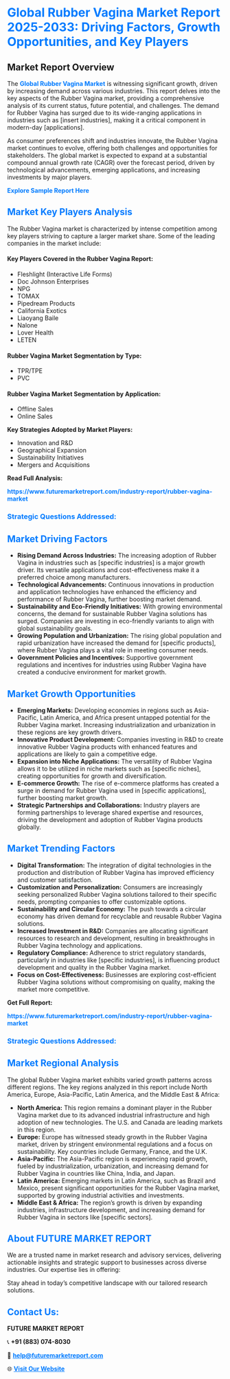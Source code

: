 <h1 style="color: #007BFF;">Global Rubber Vagina Market Report 2025-2033: Driving Factors, Growth Opportunities, and Key Players</h1>

<section id="overview">
<h2>Market Report Overview</h2>
<p>The <a href="https://www.futuremarketreport.com/industry-report/rubber-vagina-market" style="color: #007BFF; text-decoration: none;"><strong>Global Rubber Vagina Market</strong></a> is witnessing significant growth, driven by increasing demand across various industries. This report delves into the key aspects of the Rubber Vagina market, providing a comprehensive analysis of its current status, future potential, and challenges. The demand for Rubber Vagina has surged due to its wide-ranging applications in industries such as [insert industries], making it a critical component in modern-day [applications].</p>
<p>As consumer preferences shift and industries innovate, the Rubber Vagina market continues to evolve, offering both challenges and opportunities for stakeholders. The global market is expected to expand at a substantial compound annual growth rate (CAGR) over the forecast period, driven by technological advancements, emerging applications, and increasing investments by major players.</p>
</section>

<section id="overview">
<p><a href="https://www.futuremarketreport.com/request-sample/reportId=50340" style="color: #007BFF; text-decoration: none;"><strong>Explore Sample Report Here</strong></a></p>
</section>

<section id="key-players">
<h2 style="color: #007BFF;">Market Key Players Analysis</h2>
<p>The Rubber Vagina market is characterized by intense competition among key players striving to capture a larger market share. Some of the leading companies in the market include:</p>
<h4>Key Players Covered in the Rubber Vagina Report:</h4>
<ul><li>Fleshlight (Interactive Life Forms)</li><li>Doc Johnson Enterprises</li><li>NPG</li><li>TOMAX</li><li>Pipedream Products</li><li>California Exotics</li><li>Liaoyang Baile</li><li>Nalone</li><li>Lover Health</li><li>LETEN</li></ul>
<h4>Rubber Vagina Market Segmentation by Type:</h4>
<ul><li>TPR/TPE</li><li>PVC</li></ul>

<h4>Rubber Vagina Market Segmentation by Application:</h4>
<ul><li>Offline Sales</li><li>Online Sales</li></ul>
<p><strong>Key Strategies Adopted by Market Players:</strong></p>
<ul>
<li>Innovation and R&D</li>
<li>Geographical Expansion</li>
<li>Sustainability Initiatives</li>
<li>Mergers and Acquisitions</li>
</ul>
</section>

<section>
<p><strong>Read Full Analysis: </strong></p><a href="https://www.futuremarketreport.com/industry-report/rubber-vagina-market" style="color: #007BFF; text-decoration: none;"><strong>https://www.futuremarketreport.com/industry-report/rubber-vagina-market</strong></a>
<h3 style="color: #007BFF;">Strategic Questions Addressed:</h3>
</section>

<section id="driving-factors">
<h2 style="color: #007BFF;">Market Driving Factors</h2>
<ul>
<li><strong>Rising Demand Across Industries:</strong> The increasing adoption of Rubber Vagina in industries such as [specific industries] is a major growth driver. Its versatile applications and cost-effectiveness make it a preferred choice among manufacturers.</li>
<li><strong>Technological Advancements:</strong> Continuous innovations in production and application technologies have enhanced the efficiency and performance of Rubber Vagina, further boosting market demand.</li>
<li><strong>Sustainability and Eco-Friendly Initiatives:</strong> With growing environmental concerns, the demand for sustainable Rubber Vagina solutions has surged. Companies are investing in eco-friendly variants to align with global sustainability goals.</li>
<li><strong>Growing Population and Urbanization:</strong> The rising global population and rapid urbanization have increased the demand for [specific products], where Rubber Vagina plays a vital role in meeting consumer needs.</li>
<li><strong>Government Policies and Incentives:</strong> Supportive government regulations and incentives for industries using Rubber Vagina have created a conducive environment for market growth.</li>
</ul>
</section>

<section id="growth-opportunities">
<h2 style="color: #007BFF;">Market Growth Opportunities</h2>
<ul>
<li><strong>Emerging Markets:</strong> Developing economies in regions such as Asia-Pacific, Latin America, and Africa present untapped potential for the Rubber Vagina market. Increasing industrialization and urbanization in these regions are key growth drivers.</li>
<li><strong>Innovative Product Development:</strong> Companies investing in R&D to create innovative Rubber Vagina products with enhanced features and applications are likely to gain a competitive edge.</li>
<li><strong>Expansion into Niche Applications:</strong> The versatility of Rubber Vagina allows it to be utilized in niche markets such as [specific niches], creating opportunities for growth and diversification.</li>
<li><strong>E-commerce Growth:</strong> The rise of e-commerce platforms has created a surge in demand for Rubber Vagina used in [specific applications], further boosting market growth.</li>
<li><strong>Strategic Partnerships and Collaborations:</strong> Industry players are forming partnerships to leverage shared expertise and resources, driving the development and adoption of Rubber Vagina products globally.</li>
</ul>
</section>

<section id="trending-factors">
<h2 style="color: #007BFF;">Market Trending Factors</h2>
<ul>
<li><strong>Digital Transformation:</strong> The integration of digital technologies in the production and distribution of Rubber Vagina has improved efficiency and customer satisfaction.</li>
<li><strong>Customization and Personalization:</strong> Consumers are increasingly seeking personalized Rubber Vagina solutions tailored to their specific needs, prompting companies to offer customizable options.</li>
<li><strong>Sustainability and Circular Economy:</strong> The push towards a circular economy has driven demand for recyclable and reusable Rubber Vagina solutions.</li>
<li><strong>Increased Investment in R&D:</strong> Companies are allocating significant resources to research and development, resulting in breakthroughs in Rubber Vagina technology and applications.</li>
<li><strong>Regulatory Compliance:</strong> Adherence to strict regulatory standards, particularly in industries like [specific industries], is influencing product development and quality in the Rubber Vagina market.</li>
<li><strong>Focus on Cost-Effectiveness:</strong> Businesses are exploring cost-efficient Rubber Vagina solutions without compromising on quality, making the market more competitive.</li>
</ul>
</section>

<section>
<p><strong>Get Full Report: </strong></p><a href="https://www.futuremarketreport.com/industry-report/rubber-vagina-market" style="color: #007BFF; text-decoration: none;"><strong>https://www.futuremarketreport.com/industry-report/rubber-vagina-market</strong></a>
<h3 style="color: #007BFF;">Strategic Questions Addressed:</h3>
</section>


<section id="regional-analysis">
<h2 style="color: #007BFF;">Market Regional Analysis</h2>
<p>The global Rubber Vagina market exhibits varied growth patterns across different regions. The key regions analyzed in this report include North America, Europe, Asia-Pacific, Latin America, and the Middle East & Africa:</p>
<ul>
<li><strong>North America:</strong> This region remains a dominant player in the Rubber Vagina market due to its advanced industrial infrastructure and high adoption of new technologies. The U.S. and Canada are leading markets in this region.</li>
<li><strong>Europe:</strong> Europe has witnessed steady growth in the Rubber Vagina market, driven by stringent environmental regulations and a focus on sustainability. Key countries include Germany, France, and the U.K.</li>
<li><strong>Asia-Pacific:</strong> The Asia-Pacific region is experiencing rapid growth, fueled by industrialization, urbanization, and increasing demand for Rubber Vagina in countries like China, India, and Japan.</li>
<li><strong>Latin America:</strong> Emerging markets in Latin America, such as Brazil and Mexico, present significant opportunities for the Rubber Vagina market, supported by growing industrial activities and investments.</li>
<li><strong>Middle East & Africa:</strong> The region’s growth is driven by expanding industries, infrastructure development, and increasing demand for Rubber Vagina in sectors like [specific sectors].</li>
</ul>
</section>

<footer>
<h2 style="color: #007BFF;">About FUTURE MARKET REPORT</h2>
<p>We are a trusted name in market research and advisory services, delivering actionable insights and strategic support to businesses across diverse industries. Our expertise lies in offering:</p>

<p>Stay ahead in today’s competitive landscape with our tailored research solutions.</p>

<h2 style="color: #007BFF;">Contact Us:</h2>
<p><strong>FUTURE MARKET REPORT</strong></p>
<p>📞 <strong>+91 (883) 074-8030</strong></p>
<p>📧 <strong><a href="mailto:help@futuremarketreport.com" style="color: #007BFF;">help@futuremarketreport.com</a></strong></p>
<p>🌐 <strong><a href="https://www.futuremarketreport.com/" style="color: #007BFF;">Visit Our Website</a></strong></p>
</footer>